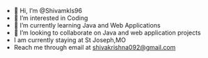 - 👋 Hi, I’m @Shivamkls96
- 👀 I’m interested in Coding
- 🌱 I’m currently learning Java and Web Applications
- 💞️ I’m looking to collaborate on Java and web application projects
-    I am currently staying at St Joseph,MO
-    Reach me through email at shivakrishna092@gmail.com

<!---
Shivamkls96/Shivamkls96 is a ✨ special ✨ repository because its `README.md` (this file) appears on your GitHub profile.
You can click the Preview link to take a look at your changes.
--->
